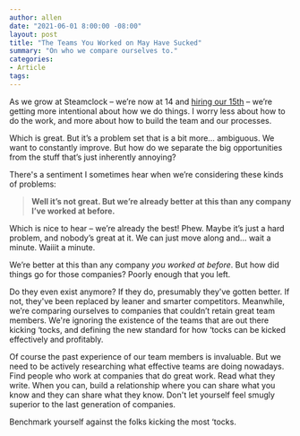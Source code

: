 ```yaml
---
author: allen
date: "2021-06-01 8:00:00 -08:00"
layout: post
title: "The Teams You Worked on May Have Sucked"
summary: "On who we compare ourselves to."
categories:
- Article
tags:
---
```


As we grow at Steamclock – we’re now at 14 and [hiring our 15th](https://steamclock.com/careers/lead-ios-mobile-developer) – we’re getting more intentional about how we do things. I worry less about how to do the work, and more about how to build the team and our processes.

Which is great. But it’s a problem set that is a bit more… ambiguous. We want to constantly improve. But how do we separate the big opportunities from the stuff that’s just inherently annoying?

There's a sentiment I sometimes hear when we’re considering these kinds of problems:

> **Well it’s not great. But we’re already better at this than any company I’ve worked at before.**

Which is nice to hear – we’re already the best! Phew. Maybe it’s just a hard problem, and nobody’s great at it. We can just move along and… wait a minute. Waiiit a minute.

We’re better at this than any company *you worked at before*. But how did things go for those companies? Poorly enough that you left.

Do they even exist anymore? If they do, presumably they've gotten better. If not, they've been replaced by leaner and smarter competitors. Meanwhile, we’re comparing ourselves to companies that couldn’t retain great team members. We're ignoring the existence of the teams that are out there kicking ‘tocks, and defining the new standard for how ‘tocks can be kicked effectively and profitably.

Of course the past experience of our team members is invaluable. But we need to be actively researching what effective teams are doing nowadays. Find people who work at companies that do great work. Read what they write. When you can, build a relationship where you can share what you know and they can share what they know. Don't let yourself feel smugly superior to the last generation of companies.

Benchmark yourself against the folks kicking the most ‘tocks. 
